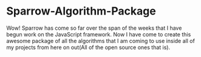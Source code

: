 Sparrow-Algorithm-Package
=========================

Wow! Sparrow has come so far over the span of the weeks that I have begun work on the JavaScript framework. Now I have come to create this awesome package of all the algorithms that I am coming to use inside all of my projects from here on out(All of the open source ones that is).
